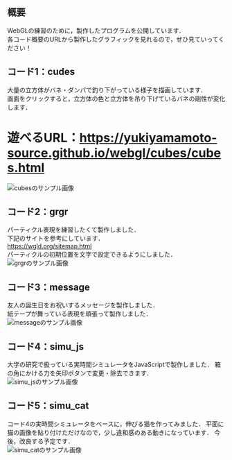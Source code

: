 ## 概要
WebGLの練習のために，製作したプログラムを公開しています．<br>
各コード概要のURLから製作したグラフィックを見れるので，ぜひ見ていってください！<br>

## コード1：cudes
大量の立方体がバネ・ダンパで釣り下がっている様子を描画しています．<br>
画面をクリックすると，立方体の色と立方体を吊り下げているバネの剛性が変化します．<br>
# 遊べるURL：https://yukiyamamoto-source.github.io/webgl/cubes/cubes.html <br>
![cubesのサンプル画像](https://yukiyamamoto-source.github.io/webgl/cubes/cubes_サンプル.PNG)

## コード2：grgr
パーティクル表現を練習したくて製作しました．<br>
下記のサイトを参考にしています．<br>
https://wgld.org/sitemap.html <br>
パーティクルの初期位置を文字で設定できるようにしました．
![grgrのサンプル画像](https://yukiyamamoto-source.github.io/webgl/grgr/grgr_サンプル.png)

## コード3：message
友人の誕生日をお祝いするメッセージを製作しました．<br>
紙テープが舞っている表現を頑張って製作しました．<br>
![messageのサンプル画像](https://yukiyamamoto-source.github.io/webgl/message/message_サンプル.PNG)

## コード4：simu_js
大学の研究で扱っている実時間シミュレータをJavaScriptで製作しました．
箱の角にかける力を矢印ボタンで変更・除去できます．<br>
![simu_jsのサンプル画像](https://yukiyamamoto-source.github.io/webgl/simu_js/simu_js_サンプル.PNG)

## コード5：simu_cat
コード4の実時間シミュレータをベースに，伸びる猫を作ってみました．
平面に猫の画像を貼り付けただけなので，少し違和感のある動きになっています．
今後，改良する予定です．<br>
![simu_catのサンプル画像](https://yukiyamamoto-source.github.io/webgl/simu_cat/simu_cat_サンプル.PNG)
